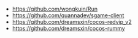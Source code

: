 - https://github.com/wongkuin/Run
- https://github.com/quannadev/sgame-client
- https://github.com/dreamsxin/cocos-redvip_v2
- https://github.com/dreamsxin/cocos-rummy
